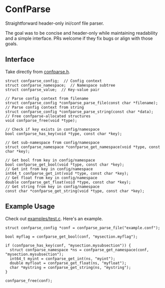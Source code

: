 # ConfParse
Straightforward header-only ini/conf file parser.

The goal was to be concise and header-only while maintaining readability
and a simple interface. PRs welcome if they fix bugs or align with those
goals.

## Interface
Take directly from [confparse.h](confparse.h).
```
struct confparse_config;  // Config context
struct confparse_namespace;  // Namespace subtree
struct confparse_value;  // Key-value pair

// Parse config context from filename
struct confparse_config *confparse_parse_file(const char *filename);
// Parse config context from string
struct confparse_config *confparse_parse_string(const char *data);
// Free confparse-allocated structures
void confparse_free(void *type);

// Check if key exists in config/namespace
bool confparse_has_key(void *type, const char *key);

// Get sub-namespace from config/namespace
struct confparse_namespace *confparse_get_namespace(void *type, const char *key);

// Get bool from key in config/namespace
bool confparse_get_bool(void *type, const char *key);
// Get int from key in config/namespace
int64_t confparse_get_int(void *type, const char *key);
// Get float from key in config/namespace
double confparse_get_float(void *type, const char *key);
// Get string from key in config/namespace
const char *confparse_get_string(void *type, const char *key);
```

## Example Usage
Check out [examples/test.c](examples/test.c). Here's an example.

```
struct confparse_config *conf = confparse_parse_file("example.conf");

bool myflag = confparse_get_bool(conf, "mysection.myflag");

if (confparse_has_key(conf, "mysection.mysubsection")) {
  struct confparse_namespace *ns = confparse_get_namespace(conf, "mysection.mysubsection");
  int64_t myint = confparse_get_int(ns, "myint");
  double myfloat = confparse_get_float(ns, "myfloat");
  char *mystring = confparse_get_string(ns, "mystring");
}

confparse_free(conf);
```
